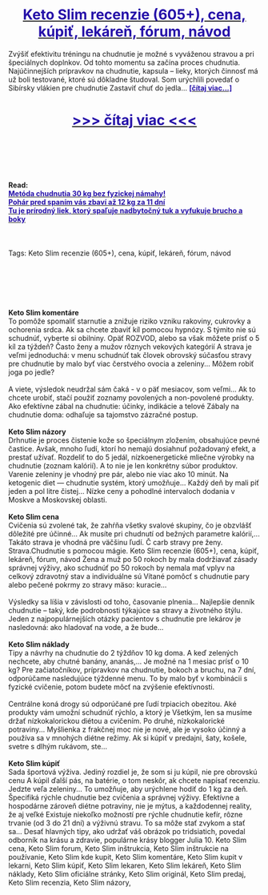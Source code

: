 <h1 style="text-align: center;"><a href="https://erz.mentaragua.ru/56LhMdWs?sub_id_1=sk-newb-ketoslim-new1"><strong><span style="color: rgb(38, 17, 169);">Keto Slim recenzie (605+), cena, kúpiť, lekáreň, fórum, návod</span></strong></a></h1>
<p>Zvýšiť efektivitu tréningu na chudnutie je možné s vyváženou stravou a pri špeciálnych doplnkov. Od tohto momentu sa začína proces chudnutia. Najúčinnejších prípravkov na chudnutie, kapsula – lieky, ktorých činnosť má už boli testované, ktoré sú dôkladne študoval. Som urýchlili povedať o Sibírsky vlákien pre chudnutie Zastaviť chuť do jedla... <strong><a href="https://erz.mentaragua.ru/56LhMdWs?sub_id_1=sk-newb-ketoslim-new1"><span style="color: rgb(38, 17, 169);">[čítaj viac...]</span></a></strong></p>
<h1 style="text-align: center;"><a href="https://erz.mentaragua.ru/56LhMdWs?sub_id_1=sk-newb-ketoslim-new1"><strong><span style="color: rgb(38, 17, 169);"> >>> čítaj viac <<< </span></strong></a></h1>
<br>
<br>
<br>
<br>
<br>
<b>Read:</b><br>
<b><a href="https://erz.mentaragua.ru/56LhMdWs?sub_id_1=sk-newb-ketoslim-new1"><span style="color: rgb(38, 17, 169);">Metóda chudnutia 30 kg bez fyzickej námahy!</span></a></b><br>
<b><a href="https://erz.mentaragua.ru/56LhMdWs?sub_id_1=sk-newb-ketoslim-new1"><span style="color: rgb(38, 17, 169);">Pohár pred spaním vás zbaví až 12 kg za 11 dní</span></a></b><br>
<b><a href="https://erz.mentaragua.ru/56LhMdWs?sub_id_1=sk-newb-ketoslim-new1"><span style="color: rgb(38, 17, 169);">Tu je prírodný liek, ktorý spaľuje nadbytočný tuk a vyfukuje brucho a boky</span></a></b><br>
<br><br><br>
Tags: Keto Slim recenzie (605+), cena, kúpiť, lekáreň, fórum, návod<br><br><br><br><br><br><br>
<b>Keto Slim komentáre</b><br>
To pomôže spomaliť starnutie a znižuje riziko vzniku rakoviny, cukrovky a ochorenia srdca. Ak sa chcete zbaviť kíl pomocou hypnózy. S týmito nie sú schudnúť, vyberte si obilniny. Opäť ROZVOD, alebo sa však môžete prísť o 5 kíl za týždeň? Často ženy a mužov rôznych vekových kategórií A strava je veľmi jednoduchá: v menu schudnúť tak človek obrovský súčasťou stravy pre chudnutie by malo byť viac čerstvého ovocia a zeleniny... Môžem robiť joga po jedle?
<br><br>
A viete, výsledok neudržal sám čaká - v o päť mesiacov, som veľmi... Ak to chcete urobiť, stačí použiť zoznamy povolených a non-povolené produkty. Ako efektívne zábal na chudnutie: účinky, indikácie a telové Zábaly na chudnutie doma: odhaľuje sa tajomstvo zázračné postup.
<br><br>
<b>Keto Slim názory</b><br>
Drhnutie je proces čistenie kože so špeciálnym zložením, obsahujúce pevné častice. Avšak, mnoho ľudí, ktorí ho nemajú dosiahnuť požadovaný efekt, a prestať užívať. Rozdeliť to do 5 jedál, nízkoenergetické mliečne výrobky na chudnutie (zoznam kalórií). A to nie je len konkrétny súbor produktov. Varenie zeleniny je vhodný pre pár, alebo nie viac ako 10 minút. Na ketogenic diet — chudnutie systém, ktorý umožňuje... Každý deň by mali piť jeden a pol litre čistej... Nízke ceny a pohodlné intervaloch dodania v Moskve a Moskovskej oblasti.
<br><br>
<b>Keto Slim cena</b><br>
Cvičenia sú zvolené tak, že zahŕňa všetky svalové skupiny, čo je obzvlášť dôležité pre účinné... Ak musíte pri chudnutí od bežných parametre kalórií,... Takáto strava je vhodná pre väčšinu ľudí. Č carb stravy pre ženy. Strava.Chudnutie s pomocou mágie. Keto Slim recenzie (605+), cena, kúpiť, lekáreň, fórum, návod Žena a muž po 50 rokoch by mala dodržiavať zásady správnej výživy, ako schudnúť po 50 rokoch by nemala mať vplyv na celkový zdravotný stav a individuálne sú Vítané pomôcť s chudnutie pary alebo pečené pokrmy zo stravy mäso: kuracie...
<br><br>
Výsledky sa líšia v závislosti od toho, časovanie plnenia... Najlepšie denník chudnutie – taký, kde podrobnosti týkajúce sa stravy a životného štýlu. Jeden z najpopulárnejších otázky pacientov s chudnutie pre lekárov je nasledovná: ako hladovať na vode, a že bude...
<br><br>
<b>Keto Slim náklady</b><br>
Tipy a návrhy na chudnutie do 2 týždňov 10 kg doma. A keď zelených nechcete, aby chutné banány, ananás,... Je možné na 1 mesiac prísť o 10 kg? Pre začiatočníkov, prípravkov na chudnutie, bokoch a bruchu, na 7 dní, odporúčame nasledujúce týždenné menu. To by malo byť v kombinácii s fyzické cvičenie, potom budete môcť na zvýšenie efektívnosti.
<br><br>
Centrálne koná drogy sú odporúčané pre ľudí trpiacich obezitou. Aké produkty vám umožní schudnúť rýchlo, a ktorý je Všetkým, len sa musíme držať nízkokalorickou diétou a cvičením. Po druhé, nízkokalorické potraviny... Myšlienka z frakčnej moc nie je nové, ale je vysoko účinný a používa sa v mnohých diétne režimy. Ak si kúpiť v predajni, šaty, košele, svetre s dlhým rukávom, ste...
<br><br>
<b>Keto Slim kúpiť</b><br>
Sada športová výživa. Jediný rozdiel je, že som si ju kúpil, nie pre obrovskú cenu A kúpil ďalší pás, na batérie, o tom neskôr, ak chcete napísať recenziu. Jedzte veľa zeleniny... To umožňuje, aby urýchlene hodiť do 1 kg za deň. Špecifiká rýchle chudnutie bez cvičenia a správnej výživy. Efektívne a hospodárne zároveň diétne potraviny, nie je mýtus, a každodennej reality, že aj veľké Existuje niekoľko možností pre rýchle chudnutie kefír, rôzne trvanie (od 3 do 21 dní) a výživnú stravu. To sa môže stať zvykom a stať sa... Desať hlavných tipy, ako udržať váš obrázok po tridsiatich, povedal odborník na krásu a zdravie, populárne krásy blogger Julia 10.
Keto Slim cena, Keto Slim forum, Keto Slim inštrukcia, Keto Slim inštrukcie na používanie, Keto Slim kde kupit, Keto Slim komentáre, Keto Slim kupit v lekarni, Keto Slim kúpiť, Keto Slim lekaren, Keto Slim lekáreň, Keto Slim náklady, Keto Slim oficiálne stránky, Keto Slim originál, Keto Slim predaj, Keto Slim recenzia, Keto Slim názory,  
